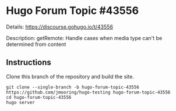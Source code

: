 # Hugo Forum Topic #43556

Details: <https://discourse.gohugo.io/t/43556>

Description: getRemote: Handle cases when media type can't be determined from content

## Instructions

Clone this branch of the repository and build the site.

```text
git clone --single-branch -b hugo-forum-topic-43556 https://github.com/jmooring/hugo-testing hugo-forum-topic-43556
cd hugo-forum-topic-43556
hugo server
```
